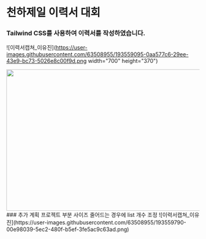 # 천하제일 이력서 대회

### Tailwind CSS를 사용하여 이력서를 작성하였습니다.

![이력서캡쳐_이유진](https://user-images.githubusercontent.com/63508955/193559095-0aa577c6-29ee-43e9-bc73-5026e8c00f9d.png width="700" height="370")

<img src="https://user-images.githubusercontent.com/63508955/193559790-00e98039-5ec2-480f-b5ef-3fe5ac9c63ad.png" width="700" height="370">
### 추가 계획
  프로젝트 부분 사이즈 줄어드는 경우에 list 개수 조정 
![이력서캡쳐_이유진](https://user-images.githubusercontent.com/63508955/193559790-00e98039-5ec2-480f-b5ef-3fe5ac9c63ad.png)
